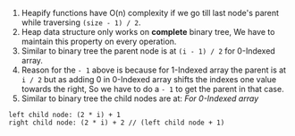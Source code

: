 1. Heapify functions have O(n) complexity if we go till last node's parent while traversing ```(size - 1) / 2```.
2. Heap data structure only works on **complete** binary tree, We have to maintain this property on every operation.
3. Similar to binary tree the parent node is at ```(i - 1) / 2``` for 0-Indexed array.
4. Reason for the ```- 1``` above is because for 1-Indexed array the parent is at ```i / 2``` but as adding 0 in 0-Indexed array 
shifts the indexes one value towards the right, So we have to do a ```- 1``` to get the parent in that case.
5. Similar to binary tree the child nodes are at: _For 0-Indexed array_
```
left child node: (2 * i) + 1
right child node: (2 * i) + 2 // (left child node + 1)
```
